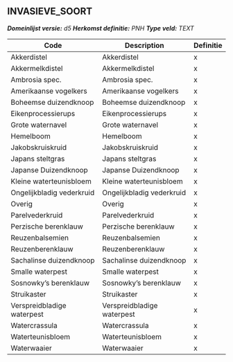 ﻿## INVASIEVE_SOORT

*__Domeinlijst versie:__ d5*
*__Herkomst definitie:__ PNH*
*__Type veld:__ TEXT*

|__Code__ |__Description__ |__Definitie__	|
|	---	|	---	|   ---	| 
| Akkerdistel | Akkerdistel | x |
| Akkermelkdistel | Akkermelkdistel | x |
| Ambrosia spec. | Ambrosia spec. | x |
| Amerikaanse vogelkers | Amerikaanse vogelkers | x |
| Boheemse duizendknoop | Boheemse duizendknoop | x |
| Eikenprocessierups | Eikenprocessierups | x |
| Grote waternavel | Grote waternavel | x |
| Hemelboom | Hemelboom | x |
| Jakobskruiskruid | Jakobskruiskruid | x |
| Japans steltgras | Japans steltgras | x |
| Japanse Duizendknoop | Japanse Duizendknoop | x |
| Kleine waterteunisbloem | Kleine waterteunisbloem | x |
| Ongelijkbladig vederkruid | Ongelijkbladig vederkruid | x |
| Overig | Overig | x |
| Parelvederkruid | Parelvederkruid | x |
| Perzische berenklauw | Perzische berenklauw | x |
| Reuzenbalsemien | Reuzenbalsemien | x |
| Reuzenberenklauw | Reuzenberenklauw | x |
| Sachalinse duizendknoop | Sachalinse duizendknoop | x |
| Smalle waterpest | Smalle waterpest | x |
| Sosnowky’s berenklauw | Sosnowky’s berenklauw | x |
| Struikaster | Struikaster | x |
| Verspreidbladige waterpest | Verspreidbladige waterpest | x |
| Watercrassula | Watercrassula | x |
| Waterteunisbloem | Waterteunisbloem | x |
| Waterwaaier | Waterwaaier | x |
